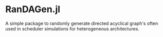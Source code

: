 # RanDAGen.jl
A simple package to randomly generate directed acyclical graph's often used in scheduler simulations for heterogeneous architectures.
